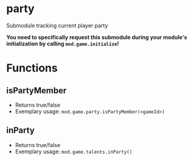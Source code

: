 # party
Submodule tracking current player party

**You need to specifically request this submodule during your module's initialization by calling `mod.game.initialize`!**

# Functions
## isPartyMember
- Returns true/false
- Exemplary usage: `mod.game.party.isPartyMember(<gameId>)`

## inParty
- Returns true/false
- Exemplary usage: `mod.game.talents.inParty()`

